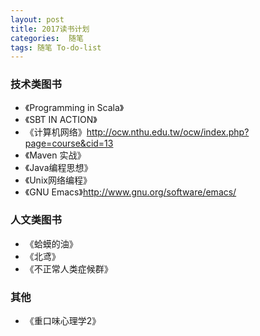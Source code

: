 ```yaml
---
layout: post
title: 2017读书计划
categories:  随笔
tags: 随笔 To-do-list
---
```


### 技术类图书

- 《Programming in Scala》
- 《SBT IN ACTION》
- 《计算机网络》http://ocw.nthu.edu.tw/ocw/index.php?page=course&cid=13
- 《Maven 实战》
- 《Java编程思想》
- 《Unix网络编程》
- 《GNU Emacs》http://www.gnu.org/software/emacs/


### 人文类图书

- 《蛤蟆的油》
- 《北鸢》
- 《不正常人类症候群》



### 其他

- 《重口味心理学2》

